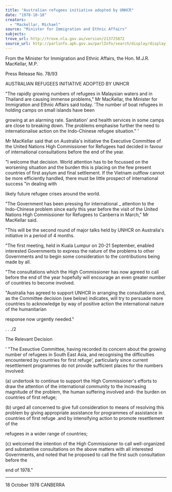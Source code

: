 ```yaml
---
title: "Australian refugees initiative adopted by UNHCR"
date: "1978-10-18"
creators:
  - "Mackellar, Michael"
source: "Minister for Immigration and Ethnic Affairs"
subjects:
trove_url: http://trove.nla.gov.au/version/213725872
source_url: http://parlinfo.aph.gov.au/parlInfo/search/display/display.w3p;query=Id%3A%22media/pressrel/HPR08003678%22
---
```


 From the Minister for Immigration and Ethnic Affairs, the Hon. M.J.R. MacKellar, M.P.

 Press Release No. 78/93

 AUSTRALIAN REFUGEES INITIATIVE ADOPTED BY UNHCR

 "The rapidly growing numbers of refugees in Malaysian  waters and in Thailand are causing immense problems," Mr MacKellar,  the Minister for Immigration and Ethnic Affairs said today. 'The  number of boat refugees in holding camps on small islands have been 

 growing at an alarming rate. Sanitation' and health services in  some camps are close to breaking down. The problems emphasise  further the need to internationalise action on the Indo-Chinese  refugee situation." '

 Mr MacKellar said that on Australia's initiative the  Executive Committee of the United Nations High Commissioner for  Refugees had decided in favour of international consultations  before the end of the year.

 "I welcome that decision. World attention has to be  focussed on the worsening situation and the burden this is placing  on the few present countries of first asylum and final settlement.  If the Vietnam outflow cannot be more efficiently handled, there  must be little prospect of international success "in dealing with 

 likely future refugee crises around the world.

 "The Government has been pressing for international _   attention to the Indo-Chinese problem since early this year before  the visit of the United Nations High Commissioner for Refugees to  Canberra in March," Mr MacKellar said.

 "This will be the second round of major talks held by UNHCR  on Australia's initiative in a period of 4 months.

 "The first meeting, held in Kuala Lumpur on 20-21 September,  enabled interested Governments to express the nature of the problems  to other Governments and to begin some consideration to the  contributions being made by all.

 "The consultations which the High Commissioner has now  agreed to call before the end of the year hopefully will encourage  an even greater number of countries to become involved.

 "Australia has agreed to support UNHCR in arranging the  consultations and, as the Committee decision (see below) indicates,  will try to persuade more countries to acknowledge by way of  positive action the international nature of the humanitarian 

 response now urgently needed."

 .  .  ./2

 The Relevant Decision

 '  "The Exeuctive Committee, having recorded its concern  about the growing number of refugees in South East Asia, and  recognising the difficulties encountered by countries for first  refuge', particularly since current resettlement programmes do  not provide sufficient places for the numbers involved:

 (a) undertook to continue to support the High Commissioner's  efforts to draw the attention of the international  community to the increasing magnitude of the problem,  the human suffering involved and- the burden on countries  of first refuge;

 (b) urged all concerned to give full consideration to means of resolving this problem by giving appropriate assistance  for programmes of assistance in countries of first refuge  .and by intensifying action to promote resettlement of the 

 refugees in a wider range of countries;

 (c) welcomed the intention of the High Commissioner to call  well-organized and substantive consultations on the above  matters with all interested Governments, and noted that he proposed to call the first such consultation before the 

 end of 1978."

 * * * * * *

 18 October 1978  CANBERRA

